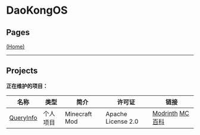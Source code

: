 # DaoKongOS 
 
## Pages

[(Home)](/)

---

## Projects

**正在维护的项目：**

| 名称 | 类型 | 简介 | 许可证 | 链接 |
| --- | --- | --- | --- | --- |
| [QueryInfo](https://github.com/YELANDAOKONG/QueryInfo/) | 个人项目 | Minecraft Mod |  Apache License 2.0 | [Modrinth](https://modrinth.com/mod/queryinfo/) [MC百科](https://www.mcmod.cn/class/18563.html)|

